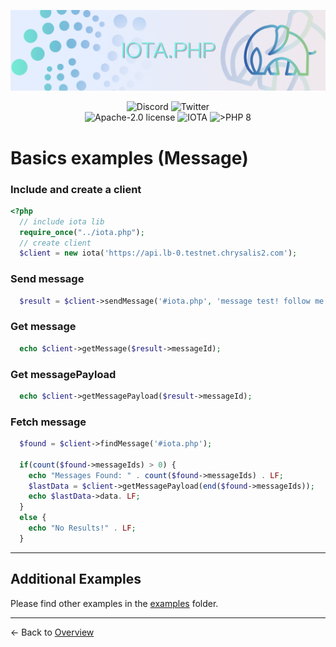 ![IOTA.php](./images/header2.jpg)

<p align="center">
  <a href="https://discord.iota.org/" style="text-decoration:none;"><img src="https://img.shields.io/badge/Discord-9cf.svg?style=social&logo=discord" alt="Discord"></a>
  <a href="https://twitter.com/SourCL_Stefan/" style="text-decoration:none;"><img src="https://img.shields.io/badge/Twitter-9cf.svg?style=social&logo=twitter" alt="Twitter"></a>
  <br>

<img src="https://img.shields.io/badge/license-Apache--2.0-green?style=flat-square" alt="Apache-2.0 license">
<img src="https://img.shields.io/badge/IOTA-lightgrey?style=flat&logo=iota" alt="IOTA">
<img src="https://img.shields.io/badge/PHP->= 8.x-blue?style=flat-square" alt=">PHP 8">
</p>

# Basics examples (Message)

### Include and create a client

```php
<?php
  // include iota lib
  require_once("../iota.php");
  // create client
  $client = new iota('https://api.lb-0.testnet.chrysalis2.com');
```

### Send message

```php
  $result = $client->sendMessage('#iota.php', 'message test! follow me on Twitter @SourCL_Stefan');
```

### Get message

```php
  echo $client->getMessage($result->messageId);
```

### Get messagePayload

```php
  echo $client->getMessagePayload($result->messageId);
```


### Fetch message

```php
  $found = $client->findMessage('#iota.php');
  
  if(count($found->messageIds) > 0) {
    echo "Messages Found: " . count($found->messageIds) . LF;
    $lastData = $client->getMessagePayload(end($found->messageIds));
    echo $lastData->data. LF;
  }
  else {
    echo "No Results!" . LF;
  }
```

<hr>

## Additional Examples

Please find other examples in the [examples](../examples) folder.


___

<- Back to [Overview](000_index.md)